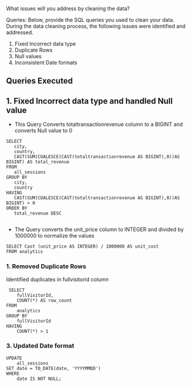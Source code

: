 What issues will you address by cleaning the data?





Queries:
Below, provide the SQL queries you used to clean your data.
During the data cleaning process, the following issues were identified and addressed.

1. Fixed Incorrect data type
2. Duplicate Rows
3. Null values
4. Inconsistent Date formats 

 ## Queries Executed
 ## 1. Fixed Incorrect data type and handled Null value
 - This Query Converts totaltransactionrevenue column to a BIGINT and converts Null value to 0
 ```
 SELECT 
    city, 
    country, 
    CAST(SUM(COALESCE(CAST(totaltransactionrevenue AS BIGINT),0))AS BIGINT) AS total_revenue
FROM 
    all_sessions
GROUP BY 
    city, 
    country
HAVING 
    CAST(SUM(COALESCE(CAST(totaltransactionrevenue AS BIGINT),0))AS BIGINT) > 0
ORDER BY 
    total_revenue DESC
    
 ```
 - The Query converts the unit_price column to INTEGER and divided by 1000000 to normalize the values

 ```
 SELECT Cast (unit_price AS INTEGER) / 1000000 AS unit_cost
FROM analytics
```

 ### 1. Removed Duplicate Rows
 Identified duplicates in fullvisitorid column
```
 SELECT 
    fullVisitorId, 
    COUNT(*) AS row_count
FROM 
    analytics
GROUP BY 
    fullVisitorId
HAVING 
    COUNT(*) > 1
```
### 3. Updated Date format
```
UPDATE 
    all_sessions
SET date = TO_DATE(date, 'YYYYMMDD')
WHERE 
    date IS NOT NULL;
```